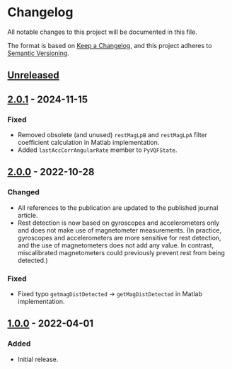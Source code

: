 <!--
SPDX-FileCopyrightText: 2021 Daniel Laidig <laidig@control.tu-berlin.de>

SPDX-License-Identifier: MIT

Sections:
### Added (for new features)
### Changed (for changes in existing functionality)
### Deprecated (for soon-to-be removed features)
### Removed (for now removed features)
### Fixed (for any bug fixes)
### Security (in case of vulnerabilities)
-->
# Changelog
All notable changes to this project will be documented in this file.

The format is based on [Keep a Changelog](https://keepachangelog.com/en/1.0.0/),
and this project adheres to [Semantic Versioning](https://semver.org/spec/v2.0.0.html).

## [Unreleased]

## [2.0.1] - 2024-11-15
### Fixed
- Removed obsolete (and unused) `restMagLpB` and `restMagLpA` filter coefficient calculation in Matlab implementation.
- Added `lastAccCorrAngularRate` member to `PyVQFState`.

## [2.0.0] - 2022-10-28
### Changed
- All references to the publication are updated to the published journal article.
- Rest detection is now based on gyroscopes and accelerometers only and does not make use of magnetometer measurements.
  (In practice, gyroscopes and accelerometers are more sensitive for rest detection, and the use of magnetometers does
  not add any value. In contrast, miscalibrated magnetometers could previously prevent rest from being detected.)
### Fixed
- Fixed typo `getmagDistDetected` -> `getMagDistDetected` in Matlab implementation.

## [1.0.0] - 2022-04-01
### Added
- Initial release.

[Unreleased]: https://github.com/dlaidig/vqf/compare/v2.0.1...HEAD
[2.0.1]: https://github.com/dlaidig/vqf/compare/v2.0.0...v2.0.1
[2.0.0]: https://github.com/dlaidig/vqf/compare/v1.0.0...v2.0.0
[1.0.0]: https://github.com/dlaidig/vqf/releases/tag/v1.0.0
